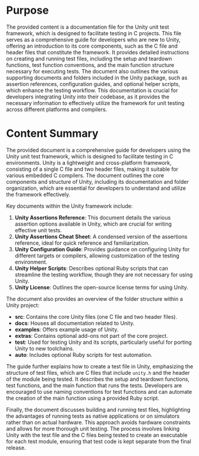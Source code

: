 # Purpose
The provided content is a documentation file for the Unity unit test framework, which is designed to facilitate testing in C projects. This file serves as a comprehensive guide for developers who are new to Unity, offering an introduction to its core components, such as the C file and header files that constitute the framework. It provides detailed instructions on creating and running test files, including the setup and teardown functions, test function conventions, and the main function structure necessary for executing tests. The document also outlines the various supporting documents and folders included in the Unity package, such as assertion references, configuration guides, and optional helper scripts, which enhance the testing workflow. This documentation is crucial for developers integrating Unity into their codebase, as it provides the necessary information to effectively utilize the framework for unit testing across different platforms and compilers.
# Content Summary
The provided document is a comprehensive guide for developers using the Unity unit test framework, which is designed to facilitate testing in C environments. Unity is a lightweight and cross-platform framework, consisting of a single C file and two header files, making it suitable for various embedded C compilers. The document outlines the core components and structure of Unity, including its documentation and folder organization, which are essential for developers to understand and utilize the framework effectively.

Key documents within the Unity framework include:

1. **Unity Assertions Reference**: This document details the various assertion options available in Unity, which are crucial for writing effective unit tests.
2. **Unity Assertions Cheat Sheet**: A condensed version of the assertions reference, ideal for quick reference and familiarization.
3. **Unity Configuration Guide**: Provides guidance on configuring Unity for different targets or compilers, allowing customization of the testing environment.
4. **Unity Helper Scripts**: Describes optional Ruby scripts that can streamline the testing workflow, though they are not necessary for using Unity.
5. **Unity License**: Outlines the open-source license terms for using Unity.

The document also provides an overview of the folder structure within a Unity project:

- **src**: Contains the core Unity files (one C file and two header files).
- **docs**: Houses all documentation related to Unity.
- **examples**: Offers example usage of Unity.
- **extras**: Contains optional add-ons not part of the core project.
- **test**: Used for testing Unity and its scripts, particularly useful for porting Unity to new toolchains.
- **auto**: Includes optional Ruby scripts for test automation.

The guide further explains how to create a test file in Unity, emphasizing the structure of test files, which are C files that include `unity.h` and the header of the module being tested. It describes the setup and teardown functions, test functions, and the main function that runs the tests. Developers are encouraged to use naming conventions for test functions and can automate the creation of the main function using a provided Ruby script.

Finally, the document discusses building and running test files, highlighting the advantages of running tests as native applications or on simulators rather than on actual hardware. This approach avoids hardware constraints and allows for more thorough unit testing. The process involves linking Unity with the test file and the C files being tested to create an executable for each test module, ensuring that test code is kept separate from the final release.
